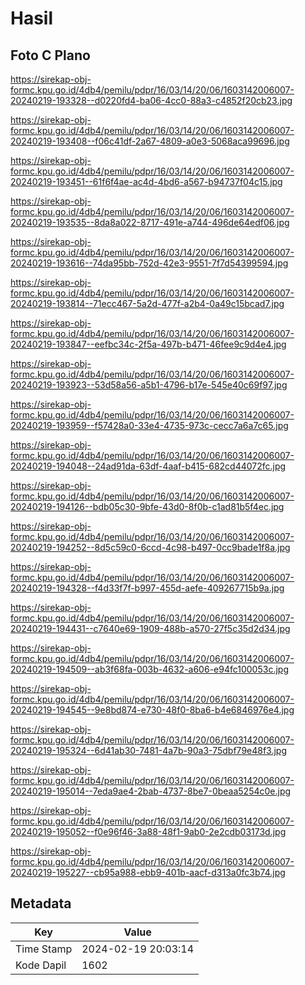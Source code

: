 # Hasil

## Foto C Plano

https://sirekap-obj-formc.kpu.go.id/4db4/pemilu/pdpr/16/03/14/20/06/1603142006007-20240219-193328--d0220fd4-ba06-4cc0-88a3-c4852f20cb23.jpg

https://sirekap-obj-formc.kpu.go.id/4db4/pemilu/pdpr/16/03/14/20/06/1603142006007-20240219-193408--f06c41df-2a67-4809-a0e3-5068aca99696.jpg

https://sirekap-obj-formc.kpu.go.id/4db4/pemilu/pdpr/16/03/14/20/06/1603142006007-20240219-193451--61f6f4ae-ac4d-4bd6-a567-b94737f04c15.jpg

https://sirekap-obj-formc.kpu.go.id/4db4/pemilu/pdpr/16/03/14/20/06/1603142006007-20240219-193535--8da8a022-8717-491e-a744-496de64edf06.jpg

https://sirekap-obj-formc.kpu.go.id/4db4/pemilu/pdpr/16/03/14/20/06/1603142006007-20240219-193616--74da95bb-752d-42e3-9551-7f7d54399594.jpg

https://sirekap-obj-formc.kpu.go.id/4db4/pemilu/pdpr/16/03/14/20/06/1603142006007-20240219-193814--71ecc467-5a2d-477f-a2b4-0a49c15bcad7.jpg

https://sirekap-obj-formc.kpu.go.id/4db4/pemilu/pdpr/16/03/14/20/06/1603142006007-20240219-193847--eefbc34c-2f5a-497b-b471-46fee9c9d4e4.jpg

https://sirekap-obj-formc.kpu.go.id/4db4/pemilu/pdpr/16/03/14/20/06/1603142006007-20240219-193923--53d58a56-a5b1-4796-b17e-545e40c69f97.jpg

https://sirekap-obj-formc.kpu.go.id/4db4/pemilu/pdpr/16/03/14/20/06/1603142006007-20240219-193959--f57428a0-33e4-4735-973c-cecc7a6a7c65.jpg

https://sirekap-obj-formc.kpu.go.id/4db4/pemilu/pdpr/16/03/14/20/06/1603142006007-20240219-194048--24ad91da-63df-4aaf-b415-682cd44072fc.jpg

https://sirekap-obj-formc.kpu.go.id/4db4/pemilu/pdpr/16/03/14/20/06/1603142006007-20240219-194126--bdb05c30-9bfe-43d0-8f0b-c1ad81b5f4ec.jpg

https://sirekap-obj-formc.kpu.go.id/4db4/pemilu/pdpr/16/03/14/20/06/1603142006007-20240219-194252--8d5c59c0-6ccd-4c98-b497-0cc9bade1f8a.jpg

https://sirekap-obj-formc.kpu.go.id/4db4/pemilu/pdpr/16/03/14/20/06/1603142006007-20240219-194328--f4d33f7f-b997-455d-aefe-409267715b9a.jpg

https://sirekap-obj-formc.kpu.go.id/4db4/pemilu/pdpr/16/03/14/20/06/1603142006007-20240219-194431--c7640e69-1909-488b-a570-27f5c35d2d34.jpg

https://sirekap-obj-formc.kpu.go.id/4db4/pemilu/pdpr/16/03/14/20/06/1603142006007-20240219-194509--ab3f68fa-003b-4632-a606-e94fc100053c.jpg

https://sirekap-obj-formc.kpu.go.id/4db4/pemilu/pdpr/16/03/14/20/06/1603142006007-20240219-194545--9e8bd874-e730-48f0-8ba6-b4e6846976e4.jpg

https://sirekap-obj-formc.kpu.go.id/4db4/pemilu/pdpr/16/03/14/20/06/1603142006007-20240219-195324--6d41ab30-7481-4a7b-90a3-75dbf79e48f3.jpg

https://sirekap-obj-formc.kpu.go.id/4db4/pemilu/pdpr/16/03/14/20/06/1603142006007-20240219-195014--7eda9ae4-2bab-4737-8be7-0beaa5254c0e.jpg

https://sirekap-obj-formc.kpu.go.id/4db4/pemilu/pdpr/16/03/14/20/06/1603142006007-20240219-195052--f0e96f46-3a88-48f1-9ab0-2e2cdb03173d.jpg

https://sirekap-obj-formc.kpu.go.id/4db4/pemilu/pdpr/16/03/14/20/06/1603142006007-20240219-195227--cb95a988-ebb9-401b-aacf-d313a0fc3b74.jpg


## Metadata

| Key        | Value               |
| ---------- | ------------------- |
| Time Stamp | 2024-02-19 20:03:14 |
| Kode Dapil | 1602                |




